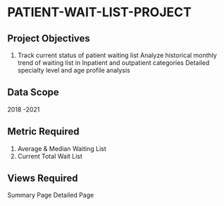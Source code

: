 # PATIENT-WAIT-LIST-PROJECT

## Project Objectives ##
1. Track current status of patient waiting list
Analyze historical monthly trend of waiting list in Inpatient and outpatient categories
Detailed specialty level and age profile analysis

## Data Scope ##
2018 -2021

## Metric Required ##
1. Average & Median Waiting List
2. Current Total Wait List

## Views Required ##
Summary Page
Detailed Page
